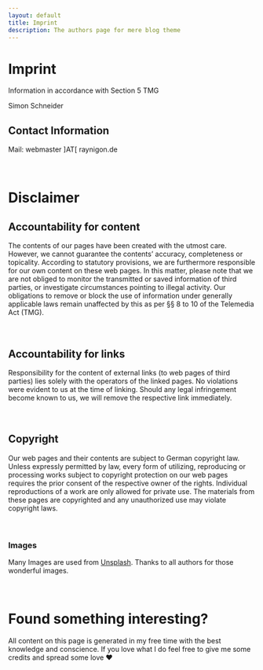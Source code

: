 ```yaml
---
layout: default
title: Imprint
description: The authors page for mere blog theme
---
```


# Imprint

Information in accordance with Section 5 TMG

Simon Schneider

## Contact Information

Mail: webmaster ]AT[ raynigon.de
<br />
<br />
<br />
# Disclaimer
## Accountability for content

The contents of our pages have been created with the utmost care. However, we cannot guarantee the contents’ accuracy, completeness or topicality. According to statutory provisions, we are furthermore responsible for our own content on these web pages. In this matter, please note that we are not obliged to monitor the transmitted or saved information of third parties, or investigate circumstances pointing to illegal activity. Our obligations to remove or block the use of information under generally applicable laws remain unaffected by this as per §§ 8 to 10 of the Telemedia Act (TMG).
<br />
<br />
<br />
## Accountability for links

Responsibility for the content of external links (to web pages of third parties) lies solely with the operators of the linked pages. No violations were evident to us at the time of linking. Should any legal infringement become known to us, we will remove the respective link immediately.
<br />
<br />
<br />
## Copyright

Our web pages and their contents are subject to German copyright law. Unless expressly permitted by law, every form of utilizing, reproducing or processing works subject to copyright protection on our web pages requires the prior consent of the respective owner of the rights. Individual reproductions of a work are only allowed for private use. The materials from these pages are copyrighted and any unauthorized use may violate copyright laws.
<br />
<br />
<br />
### Images
Many Images are used from <a href="https://unsplash.com/?utm_source=unsplash&amp;utm_medium=referral&amp;utm_content=creditCopyText">Unsplash</a>.
Thanks to all authors for those wonderful images.
<br />
<br />
<br />
# Found something interesting?

All content on this page is generated in my free time with the best knowledge and conscience. If you love what I do feel free to give me some credits and spread some love ❤
